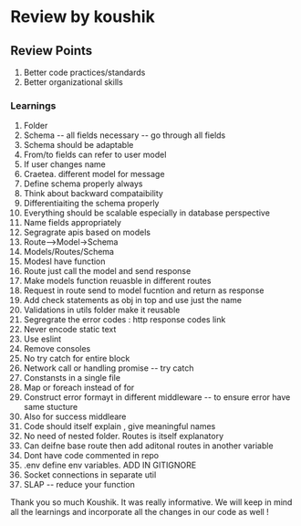 # Review by koushik


## Review Points
1. Better code practices/standards
2. Better organizational skills

### Learnings

1. Folder
2. Schema -- all fields necessary -- go through all fields
3. Schema should be adaptable
4. From/to fields can refer to user model
5. If user changes name
6. Craetea. different model for message
7. Define schema properly always
8. Think about backward compataibility
9. Differentiaiting the schema properly
10. Everything should be scalable especially in database perspective
11. Name fields appropriately
12. Segragrate apis based on models
13. Route-->Model->Schema
14. Models/Routes/Schema
15. Modesl have function
15. Route just call the model and send response
16. Make models function reuasble in different routes
17. Request in route send to model fucntion and return as response
18. Add check statements as obj in top and use just the name
19. Validations in utils folder make it reusable
20. Segregrate the error codes : http response codes link
21. Never encode static text
22. Use eslint
23. Remove consoles
24. No try catch for entire block
25. Network call or handling promise -- try catch
26. Constansts in a single file
27. Map or foreach instead of for
28. Construct error formayt in different middleware -- to ensure error have same stucture
29. Also for success middleare
30. Code should itself explain , give meaningful names
31. No need of nested folder. Routes is itself explanatory
32. Can deifne base route then add aditonal routes in another variable 
33. Dont have code commented in repo
34. .env define env variables. ADD IN GITIGNORE
35. Socket connections in separate util
36. SLAP -- reduce your function


Thank you so much Koushik. It was really informative. We will keep in mind all the learnings and incorporate all the changes in our code as well !


